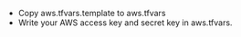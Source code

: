- Copy aws.tfvars.template to aws.tfvars
- Write your AWS access key and secret key in aws.tfvars.

